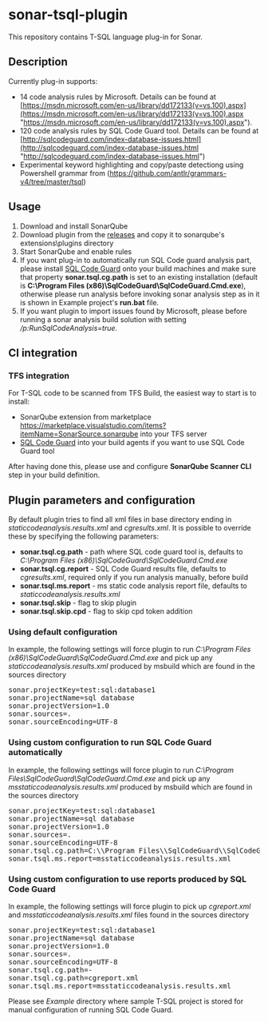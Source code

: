 # sonar-tsql-plugin
This repository contains T-SQL language plug-in for Sonar.

## Description ##
Currently plug-in supports:

- 14 code analysis rules by Microsoft. Details can be found at [https://msdn.microsoft.com/en-us/library/dd172133(v=vs.100).aspx](https://msdn.microsoft.com/en-us/library/dd172133(v=vs.100).aspx "https://msdn.microsoft.com/en-us/library/dd172133(v=vs.100).aspx").
- 120 code analysis rules by SQL Code Guard tool. Details can be found at [http://sqlcodeguard.com/index-database-issues.html](http://sqlcodeguard.com/index-database-issues.html "http://sqlcodeguard.com/index-database-issues.html")
- Experimental keyword highlighting and copy/paste detectiong using Powershell grammar from (https://github.com/antlr/grammars-v4/tree/master/tsql)


 

## Usage ##

1. Download and install SonarQube
2. Download plugin from the [releases](https://github.com/gretard/sonar-tsql-plugin/releases) and copy it to sonarqube's extensions\plugins directory
3. Start SonarQube and enable rules
4. If you want plug-in to automatically run SQL Code guard analysis part, please install [SQL Code Guard](http://sqlcodeguard.com/ "SQL Code Guard") onto your build machines and make sure that property **sonar.tsql.cg.path** is set to an existing installation (default is **C:\\Program Files (x86)\\SqlCodeGuard\\SqlCodeGuard.Cmd.exe**), otherwise please run analysis before invoking sonar analysis step as in it is shown in Example project's **run.bat** file.
5. If you want plugin to import issues found by Microsoft, please before running a sonar analysis build solution with setting */p:RunSqlCodeAnalysis=true*. 

## CI integration ##
### TFS integration ###

For T-SQL code to be scanned from TFS Build, the easiest way to start is to install:

 - SonarQube extension from marketplace https://marketplace.visualstudio.com/items?itemName=SonarSource.sonarqube into your TFS server
 - [SQL Code Guard](http://sqlcodeguard.com/ "SQL Code Guard") into your build agents if you want to use SQL Code Guard tool

After having done this, please use and configure **SonarQube Scanner CLI** step in your build definition. 


## Plugin parameters and configuration ##
By default plugin tries to find all xml files in base directory ending in *staticcodeanalysis.results.xml* and *cgresults.xml*. It is possible to override these by specifying the following parameters:

- **sonar.tsql.cg.path** - path where SQL code guard tool is, defaults to *C:\\Program Files (x86)\\SqlCodeGuard\\SqlCodeGuard.Cmd.exe*
- **sonar.tsql.cg.report** - SQL Code Guard results file, defaults to *cgresults.xml*, required only if you run analysis manually, before build
- **sonar.tsql.ms.report** - ms static code analysis report file, defaults to *staticcodeanalysis.results.xml*
- **sonar.tsql.skip** - flag to skip plugin
- **sonar.tsql.skip.cpd** - flag to skip cpd token addition

### Using default configuration ###
In example, the following settings will force plugin to run *C:\\Program Files (x86)\\SqlCodeGuard\\SqlCodeGuard.Cmd.exe* and pick up any *staticcodeanalysis.results.xml* produced by msbuild which are found in the sources directory
<pre>
sonar.projectKey=test:sql:database1
sonar.projectName=sql database
sonar.projectVersion=1.0
sonar.sources=.
sonar.sourceEncoding=UTF-8
</pre>

### Using custom configuration to run SQL Code Guard automatically  ###
In example, the following settings will force plugin to run *C:\\Program Files\\SqlCodeGuard\\SqlCodeGuard.Cmd.exe* and pick up any *msstaticcodeanalysis.results.xml* produced by msbuild which are found in the sources directory
<pre>
sonar.projectKey=test:sql:database1
sonar.projectName=sql database
sonar.projectVersion=1.0
sonar.sources=.
sonar.sourceEncoding=UTF-8
sonar.tsql.cg.path=C:\\Program Files\\SqlCodeGuard\\SqlCodeGuard.Cmd.exe
sonar.tsql.ms.report=msstaticcodeanalysis.results.xml
</pre>

### Using custom configuration to use reports produced by SQL Code Guard ###
In example, the following settings will force plugin to pick up *cgreport.xml*  and *msstaticcodeanalysis.results.xml* files  found in the sources directory
<pre>
sonar.projectKey=test:sql:database1
sonar.projectName=sql database
sonar.projectVersion=1.0
sonar.sources=.
sonar.sourceEncoding=UTF-8
sonar.tsql.cg.path=-
sonar.tsql.cg.path=cgreport.xml
sonar.tsql.ms.report=msstaticcodeanalysis.results.xml
</pre>

Please see *Example* directory where sample T-SQL project is stored for manual configuration of running SQL Code Guard.

